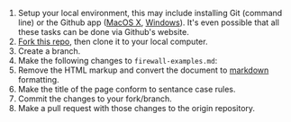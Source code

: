 1. Setup your local environment, this may include installing Git (command line) or the Github app ([MacOS X](https://mac.github.com), [Windows](https://windows.github.com)). It's even possible that all these tasks can be done via Github's website.
1. [Fork this repo](https://guides.github.com/activities/forking/), then clone it to your local computer.
1. Create a branch.
1. Make the following changes to `firewall-examples.md`:
  1. Remove the HTML markup and convert the document to [markdown](https://help.github.com/articles/markdown-basics/) formatting.
  1. Make the title of the page conform to sentance case rules.
1. Commit the changes to your fork/branch.
1. Make a pull request with those changes to the origin repository.
